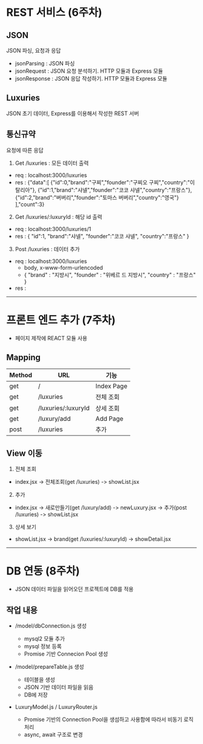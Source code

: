 
# REST 서비스 (6주차)

## JSON
JSON 파싱, 요청과 응답

- jsonParsing : JSON 파싱
- jsonRequest : JSON 요청 분석하기. HTTP 모듈과 Express 모듈
- jsonResponse : JSON 응답 작성하기. HTTP 모듈과 Express 모듈


## Luxuries
JSON 초기 데이터, Express를 이용해서 작성한 REST 서버


## 통신규약
요청에 따른 응답

1. Get /luxuries : 모든 데이터 출력
 - req : localhost:3000/luxuries
 - res : {"data":[
     {"id":0,"brand":"구찌","founder":"구찌오 구찌","country":"이탈리아"},
     {"id":1,"brand":"샤넬","founder":"코코 샤넬","country":"프랑스"},
     {"id":2,"brand":"버버리","founder":"토마스 버버리","country":"영국"}
     ],"count":3}

2. Get /luxuries/:luxuryId : 해당 id 출력
 - req : localhost:3000/luxuries/1
 - res : {
     "id":1,
     "brand":"샤넬",
     "founder":"코코 샤넬",
     "country":"프랑스"
     }

3. Post /luxuries : 데이터 추가
 - req : localhost:3000/luxuries
    * body, x-www-form-urlencoded
    * {
        "brand" : "지방시",
        "founder" : "위베르 드 지방시",
        "country" : "프랑스"
    }
 - res :


***


# 프론트 엔드 추가 (7주차)
 - 페이지 제작에 REACT 모듈 사용

## Mapping
Method | URL | 기능
------ | ------ | ------
get | / | Index Page
get | /luxuries | 전체 조회
get | /luxuries/:luxuryId | 상세 조회
get | /luxury/add | Add Page
post | /luxuries | 추가

## View 이동
1. 전체 조회
  - index.jsx -> 전체조회(get /luxuries) -> showList.jsx

2. 추가
  - index.jsx -> 새로만들기(get /luxury/add) -> newLuxury.jsx -> 추가(post /luxuries) -> showList.jsx

3. 상세 보기
  - showList.jsx -> brand(get /luxuries/:luxuryId) -> showDetail.jsx


***


# DB 연동 (8주차)
  - JSON 데이터 파일을 읽어오던 프로젝트에 DB를 적용

## 작업 내용
  - /model/dbConnection.js 생성
    * mysql2 모듈 추가
    * mysql 정보 등록
    * Promise 기반 Connecion Pool 생성

  - /model/prepareTable.js 생성
    * 테이블을 생성
    * JSON 기반 데이터 파일을 읽음
    * DB에 저장

  - LuxuryModel.js / LuxuryRouter.js
    * Promise 기반의 Connection Pool을 생섬하고 사용함에 따라서 비동기 로직 처리
    * async, await 구조로 변경